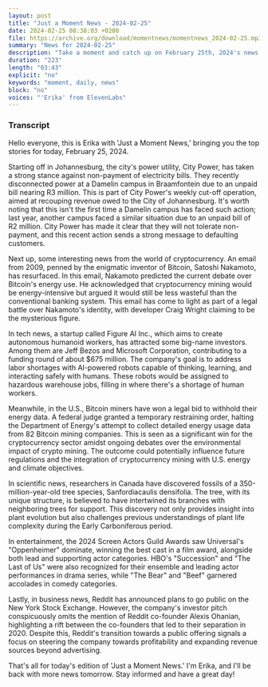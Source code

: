 ```yaml
---
layout: post
title: "Just a Moment News - 2024-02-25"
date: 2024-02-25 08:38:03 +0200
file: https://archive.org/download/momentnews/momentnews_2024-02-25.mp3
summary: "News for 2024-02-25"
description: "Take a moment and catch up on February 25th, 2024's news."
duration: "223"
length: "03:43"
explicit: "no"
keywords: "moment, daily, news"
block: "no"
voices: "'Erika' from ElevenLabs"
---
```


### Transcript

Hello everyone, this is Erika with 'Just a Moment News,' bringing you the top stories for today, February 25, 2024.

Starting off in Johannesburg, the city's power utility, City Power, has taken a strong stance against non-payment of electricity bills. They recently disconnected power at a Damelin campus in Braamfontein due to an unpaid bill nearing R3 million. This is part of City Power's weekly cut-off operation, aimed at recouping revenue owed to the City of Johannesburg. It's worth noting that this isn't the first time a Damelin campus has faced such action; last year, another campus faced a similar situation due to an unpaid bill of R2 million. City Power has made it clear that they will not tolerate non-payment, and this recent action sends a strong message to defaulting customers.

Next up, some interesting news from the world of cryptocurrency. An email from 2009, penned by the enigmatic inventor of Bitcoin, Satoshi Nakamoto, has resurfaced. In this email, Nakamoto predicted the current debate over Bitcoin's energy use. He acknowledged that cryptocurrency mining would be energy-intensive but argued it would still be less wasteful than the conventional banking system. This email has come to light as part of a legal battle over Nakamoto's identity, with developer Craig Wright claiming to be the mysterious figure.

In tech news, a startup called Figure AI Inc., which aims to create autonomous humanoid workers, has attracted some big-name investors. Among them are Jeff Bezos and Microsoft Corporation, contributing to a funding round of about $675 million. The company's goal is to address labor shortages with AI-powered robots capable of thinking, learning, and interacting safely with humans. These robots would be assigned to hazardous warehouse jobs, filling in where there's a shortage of human workers.

Meanwhile, in the U.S., Bitcoin miners have won a legal bid to withhold their energy data. A federal judge granted a temporary restraining order, halting the Department of Energy's attempt to collect detailed energy usage data from 82 Bitcoin mining companies. This is seen as a significant win for the cryptocurrency sector amidst ongoing debates over the environmental impact of crypto mining. The outcome could potentially influence future regulations and the integration of cryptocurrency mining with U.S. energy and climate objectives.

In scientific news, researchers in Canada have discovered fossils of a 350-million-year-old tree species, Sanfordiacaulis densifolia. The tree, with its unique structure, is believed to have intertwined its branches with neighboring trees for support. This discovery not only provides insight into plant evolution but also challenges previous understandings of plant life complexity during the Early Carboniferous period.

In entertainment, the 2024 Screen Actors Guild Awards saw Universal's "Oppenheimer" dominate, winning the best cast in a film award, alongside both lead and supporting actor categories. HBO's "Succession" and "The Last of Us" were also recognized for their ensemble and leading actor performances in drama series, while "The Bear" and "Beef" garnered accolades in comedy categories.

Lastly, in business news, Reddit has announced plans to go public on the New York Stock Exchange. However, the company's investor pitch conspicuously omits the mention of Reddit co-founder Alexis Ohanian, highlighting a rift between the co-founders that led to their separation in 2020. Despite this, Reddit's transition towards a public offering signals a focus on steering the company towards profitability and expanding revenue sources beyond advertising.

That's all for today's edition of 'Just a Moment News.' I'm Erika, and I'll be back with more news tomorrow. Stay informed and have a great day!
